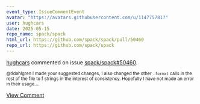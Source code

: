 ```yaml
---
event_type: IssueCommentEvent
avatar: "https://avatars.githubusercontent.com/u/114775781?"
user: hughcars
date: 2025-05-15
repo_name: spack/spack
html_url: https://github.com/spack/spack/pull/50460
repo_url: https://github.com/spack/spack
---
```


<a href='https://github.com/hughcars' target='_blank'>hughcars</a> commented on issue <a href='https://github.com/spack/spack/pull/50460' target='_blank'>spack/spack#50460</a>.

<small>@tldahlgren I made your suggested changes, I also changed the other `.format` calls in the rest of the file to f strings in the interest of consistency. Hopefully I have not made an error in their usage....</small>

<a href='https://github.com/spack/spack/pull/50460' target='_blank'>View Comment</a>